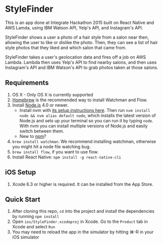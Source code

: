 # StyleFinder

This is an app done at Integrate Hackathon 2015 built on React Native and AWS
Lamda, using IBM Watson API, Yelp's API, and Instagram's API.

StyleFinder shows a user a photo of a hair style from a salon near then,
allowing the user to like or dislike the photo. Then, they can see a list of
hair style photos that they liked and which salon that came from.

StyleFinder takes a user's geolocation data and fires off a job on AWS Lambda.
Lambda then uses Yelp's API to find nearby salons, and then uses Instagram's API
and IBM Watson's API to grab photos taken at those salons. 

## Requirements 
1. OS X - Only OS X is currently supported
2. [Homebrew](http://brew.sh/) is the recommended way to install Watchman and Flow.
3. Install [Node.js](https://nodejs.org/en/) 4.0 or newer.
    * Install nvm with [its setup instructions here](https://github.com/creationix/nvm#installation). Then run `nvm install node && nvm alias default node`, which installs the latest version of Node.js and sets up your terminal so you can run it by typing `node`. With nvm you can install multiple versions of Node.js and easily switch between them.
    * New to [npm](https://docs.npmjs.com/)?
4. `brew install watchman`. We recommend installing watchman, otherwise you might hit a node file watching bug.
5. `brew install flow`, if you want to use flow.
6. Install React Native: `npm install -g react-native-cli`

## iOS Setup 
1. Xcode 6.3 or higher is required. It can be installed from the App Store.

## Quick Start
1. After cloning this repo, `cd` into the project and install the dependencies by running `npm install`
2. Open `ios/StyleFinder.xcodeproj` in Xcode. Go to the `Product` tab in Xcode and select `Run`
3. You may need to reload the app in the simulator by hitting ⌘-R in your iOS simulator 
